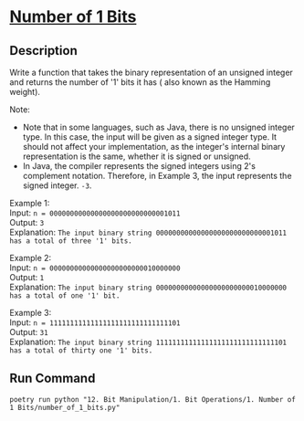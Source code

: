 # [Number of 1 Bits](https://leetcode.com/problems/number-of-1-bits/)

## Description

Write a function that takes the binary representation of an unsigned integer and returns the number of '1' bits it has (
also known as the Hamming weight).

Note:

* Note that in some languages, such as Java, there is no unsigned integer type. In this case, the input will be given as
  a
  signed integer type. It should not affect your implementation, as the integer's internal binary representation is the
  same, whether it is signed or unsigned.
* In Java, the compiler represents the signed integers using 2's complement notation. Therefore, in Example 3, the input
  represents the signed integer. `-3`.

Example 1:\
Input: `n = 00000000000000000000000000001011`\
Output: `3`\
Explanation: `The input binary string 00000000000000000000000000001011 has a total of three '1' bits.`

Example 2:\
Input: `n = 00000000000000000000000010000000`\
Output: `1`\
Explanation: `The input binary string 00000000000000000000000010000000 has a total of one '1' bit.`

Example 3:\
Input: `n = 11111111111111111111111111111101`\
Output: `31`\
Explanation: `The input binary string 11111111111111111111111111111101 has a total of thirty one '1' bits.`

## Run Command

`poetry run python "12. Bit Manipulation/1. Bit Operations/1. Number of 1 Bits/number_of_1_bits.py"`